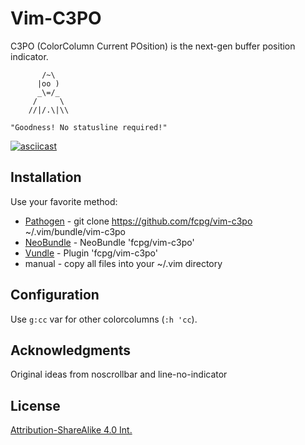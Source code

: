 Vim-C3PO
=========
C3PO (ColorColumn Current POsition) is the next-gen buffer position indicator.

```
       /~\
      |oo )
      _\=/_
     /     \
    //|/.\|\\

"Goodness! No statusline required!"
```

[![asciicast](https://asciinema.org/a/GbsgyYTewzLFHSYqbDEfkr1Xe.png)](https://asciinema.org/a/GbsgyYTewzLFHSYqbDEfkr1Xe)

Installation
-------------
Use your favorite method:
*  [Pathogen][1] - git clone https://github.com/fcpg/vim-c3po ~/.vim/bundle/vim-c3po
*  [NeoBundle][2] - NeoBundle 'fcpg/vim-c3po'
*  [Vundle][3] - Plugin 'fcpg/vim-c3po'
*  manual - copy all files into your ~/.vim directory

Configuration
--------------
Use `g:cc` var for other colorcolumns (`:h 'cc`).

Acknowledgments
----------------
Original ideas from noscrollbar and line-no-indicator

License
--------
[Attribution-ShareAlike 4.0 Int.](https://creativecommons.org/licenses/by-sa/4.0/)

[1]: https://github.com/tpope/vim-pathogen
[2]: https://github.com/Shougo/neobundle.vim
[3]: https://github.com/gmarik/vundle
